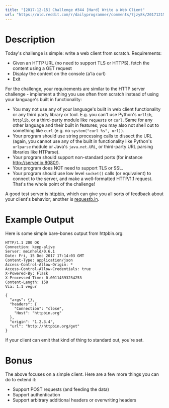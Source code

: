 ```yaml
---
title: "[2017-12-15] Challenge #344 [Hard] Write a Web Client"
url: "https://old.reddit.com/r/dailyprogrammer/comments/7jzy8k/20171215_challenge_344_hard_write_a_web_client/"
---
```


# Description 

Today's challenge is simple: write a web client from scratch. Requirements:

* Given an HTTP URL (no need to support TLS or HTTPS), fetch the content using a GET request
* Display the content on the console (a'la curl)
* Exit

For the challenge, your requirements are similar to the HTTP server challenge - implement a thing you use often from scratch instead of using your language's built in functionality:

* You may not use any of your language's built in web client functionality or any third party library or tool. E.g. you can't use Python's `urllib`, `httplib`, or a third-party module like `requests` or `curl`. Same for any other language and their built in features; you may also not shell out to something like `curl` (e.g. no `system("curl %s", url))`. 
* Your program should use string processing calls to dissect the URL (again, you cannot use any of the built in functionality like Python's `urlparse` module or Java's `java.net.URL`, or third-party URL parsing libraries like HTParse).
* Your program should support non-standard ports (for instance http://server.io:8080/).
* Your program does NOT need to support TLS or SSL. 
* Your program should use low level `socket()` calls (or equivalent) to connect to the server, and make a well-formatted HTTP/1.1 request. That's the whole point of the challenge!

A good test server is [httpbin](https://stackoverflow.com/questions/5725430/http-test-server-that-accepts-get-post-calls), which can give you all sorts of feedback about your client's behavior; another is [requestb.in](https://requestb.in/).

# Example Output

Here is some simple bare-bones output from httpbin.org:

    HTTP/1.1 200 OK
    Connection: keep-alive
    Server: meinheld/0.6.1
    Date: Fri, 15 Dec 2017 17:14:03 GMT
    Content-Type: application/json
    Access-Control-Allow-Origin: *
    Access-Control-Allow-Credentials: true
    X-Powered-By: Flask
    X-Processed-Time: 0.00114393234253
    Content-Length: 158
    Via: 1.1 vegur

    {
      "args": {},
      "headers": {
        "Connection": "close",
        "Host": "httpbin.org"
      },
      "origin": "1.2.3.4",
      "url": "http://httpbin.org/get"
    }

If your client can emit that kind of thing to standard out, you're set. 

# Bonus

The above focuses on a simple client. Here are a few more things you can do to extend it:

* Support POST requests (and feeding the data)
* Support authentication
* Support arbitrary additional headers or overwriting headers
